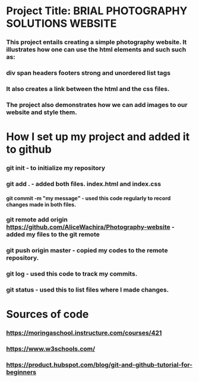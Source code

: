 # Project Title: BRIAL PHOTOGRAPHY SOLUTIONS WEBSITE
### This project entails creating a simple photography website. It illustrates how one can use the html elements and such such as:
### div span headers footers strong and unordered list tags
### It also creates a link between the html and the css files.
### The project also demonstrates how we can add images to our website and style them.



# How I set up my project and added it to github
### git init - to initialize my repository
### git add . - added both files. index.html and index.css
#### git commit -m "my message" - used this code regularly to record changes made in both files.
### git remote add origin https://github.com/AliceWachira/Photography-website - added my files to the git remote
### git push origin master - copied my codes to the remote repository.
### git log - used this code to track my commits.
### git status - used this to list files where I made changes.

# Sources of code
### https://moringaschool.instructure.com/courses/421
### https://www.w3schools.com/
### https://product.hubspot.com/blog/git-and-github-tutorial-for-beginners

